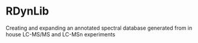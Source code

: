 # RDynLib
Creating and expanding an annotated spectral database generated from in house LC-MS/MS and LC-MSn experiments
